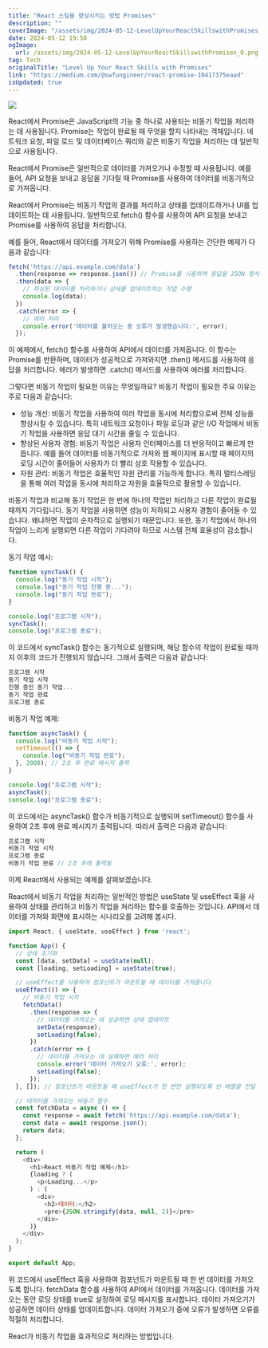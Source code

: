 ```yaml
---
title: "React 스킬을 향상시키는 방법 Promises"
description: ""
coverImage: "/assets/img/2024-05-12-LevelUpYourReactSkillswithPromises_0.png"
date: 2024-05-12 19:50
ogImage: 
  url: /assets/img/2024-05-12-LevelUpYourReactSkillswithPromises_0.png
tag: Tech
originalTitle: "Level Up Your React Skills with Promises"
link: "https://medium.com/@swfungineer/react-promise-19417375eaad"
isUpdated: true
---
```





<img src="/assets/img/2024-05-12-LevelUpYourReactSkillswithPromises_0.png" />

React에서 Promise은 JavaScript의 기능 중 하나로 사용되는 비동기 작업을 처리하는 데 사용됩니다. Promise는 작업이 완료될 때 무엇을 할지 나타내는 객체입니다. 네트워크 요청, 파일 로드 및 데이터베이스 쿼리와 같은 비동기 작업을 처리하는 데 일반적으로 사용됩니다.

React에서 Promise은 일반적으로 데이터를 가져오거나 수정할 때 사용됩니다. 예를 들어, API 요청을 보내고 응답을 기다릴 때 Promise를 사용하여 데이터를 비동기적으로 가져옵니다.

React에서 Promise는 비동기 작업의 결과를 처리하고 상태를 업데이트하거나 UI를 업데이트하는 데 사용됩니다. 일반적으로 fetch() 함수를 사용하여 API 요청을 보내고 Promise를 사용하여 응답을 처리합니다.



예를 들어, React에서 데이터를 가져오기 위해 Promise를 사용하는 간단한 예제가 다음과 같습니다:

```js
fetch('https://api.example.com/data')
  .then(response => response.json()) // Promise를 사용하여 응답을 JSON 형식으로 파싱
  .then(data => {
    // 파싱된 데이터를 처리하거나 상태를 업데이트하는 작업 수행
    console.log(data);
  })
  .catch(error => {
    // 에러 처리
    console.error('데이터를 불러오는 중 오류가 발생했습니다:', error);
  });
```

이 예제에서, fetch() 함수를 사용하여 API에서 데이터를 가져옵니다. 이 함수는 Promise를 반환하며, 데이터가 성공적으로 가져와지면 .then() 메서드를 사용하여 응답을 처리합니다. 에러가 발생하면 .catch() 메서드를 사용하여 에러를 처리합니다.

그렇다면 비동기 작업이 필요한 이유는 무엇일까요? 비동기 작업이 필요한 주요 이유는 주로 다음과 같습니다:



- 성능 개선: 비동기 작업을 사용하여 여러 작업을 동시에 처리함으로써 전체 성능을 향상시킬 수 있습니다. 특히 네트워크 요청이나 파일 로딩과 같은 I/O 작업에서 비동기 작업을 사용하면 응답 대기 시간을 줄일 수 있습니다.
- 향상된 사용자 경험: 비동기 작업은 사용자 인터페이스를 더 반응적이고 빠르게 만듭니다. 예를 들어 데이터를 비동기적으로 가져와 웹 페이지에 표시할 때 페이지의 로딩 시간이 줄어들어 사용자가 더 빨리 상호 작용할 수 있습니다.
- 자원 관리: 비동기 작업은 효율적인 자원 관리를 가능하게 합니다. 특히 멀티스레딩을 통해 여러 작업을 동시에 처리하고 자원을 효율적으로 활용할 수 있습니다.

비동기 작업과 비교해 동기 작업은 한 번에 하나의 작업만 처리하고 다른 작업이 완료될 때까지 기다립니다. 동기 작업을 사용하면 성능이 저하되고 사용자 경험이 줄어들 수 있습니다. 왜냐하면 작업이 순차적으로 실행되기 때문입니다. 또한, 동기 작업에서 하나의 작업이 느리게 실행되면 다른 작업이 기다려야 하므로 시스템 전체 효율성이 감소합니다.

동기 작업 예시:

```js
function syncTask() {
  console.log("동기 작업 시작");
  console.log("동기 작업 진행 중...");
  console.log("동기 작업 완료");
}

console.log("프로그램 시작");
syncTask();
console.log("프로그램 종료");
```



이 코드에서 syncTask() 함수는 동기적으로 실행되며, 해당 함수의 작업이 완료될 때까지 이후의 코드가 진행되지 않습니다. 그래서 출력은 다음과 같습니다:

```js
프로그램 시작
동기 작업 시작
진행 중인 동기 작업...
동기 작업 완료
프로그램 종료
```

비동기 작업 예제:

```js
function asyncTask() {
  console.log("비동기 작업 시작");
  setTimeout(() => {
    console.log("비동기 작업 완료");
  }, 2000); // 2초 후 완료 메시지 출력
}

console.log("프로그램 시작");
asyncTask();
console.log("프로그램 종료");
```



이 코드에서는 asyncTask() 함수가 비동기적으로 실행되며 setTimeout() 함수를 사용하여 2초 후에 완료 메시지가 출력됩니다. 따라서 출력은 다음과 같습니다:

```js
프로그램 시작
비동기 작업 시작
프로그램 종료
비동기 작업 완료 // 2초 후에 출력됨
```

이제 React에서 사용되는 예제를 살펴보겠습니다.

React에서 비동기 작업을 처리하는 일반적인 방법은 useState 및 useEffect 훅을 사용하여 상태를 관리하고 비동기 작업을 처리하는 함수를 호출하는 것입니다. API에서 데이터를 가져와 화면에 표시하는 시나리오를 고려해 봅시다.



```js
import React, { useState, useEffect } from 'react';

function App() {
  // 상태 초기화
  const [data, setData] = useState(null);
  const [loading, setLoading] = useState(true);

  // useEffect를 사용하여 컴포넌트가 마운트될 때 데이터를 가져옵니다
  useEffect(() => {
    // 비동기 작업 시작
    fetchData()
      .then(response => {
        // 데이터를 가져오는 데 성공하면 상태 업데이트
        setData(response);
        setLoading(false);
      })
      .catch(error => {
        // 데이터를 가져오는 데 실패하면 에러 처리
        console.error('데이터 가져오기 오류:', error);
        setLoading(false);
      });
  }, []); // 컴포넌트가 마운트될 때 useEffect가 한 번만 실행되도록 빈 배열을 전달

  // 데이터를 가져오는 비동기 함수
  const fetchData = async () => {
    const response = await fetch('https://api.example.com/data');
    const data = await response.json();
    return data;
  };

  return (
    <div>
      <h1>React 비동기 작업 예제</h1>
      {loading ? (
        <p>Loading...</p>
      ) : (
        <div>
          <h2>데이터:</h2>
          <pre>{JSON.stringify(data, null, 2)}</pre>
        </div>
      )}
    </div>
  );
}

export default App;
```

위 코드에서 useEffect 훅을 사용하여 컴포넌트가 마운트될 때 한 번 데이터를 가져오도록 합니다. fetchData 함수를 사용하여 API에서 데이터를 가져옵니다. 데이터를 가져오는 동안 로딩 상태를 true로 설정하여 로딩 메시지를 표시합니다. 데이터 가져오기가 성공하면 데이터 상태를 업데이트합니다. 데이터 가져오기 중에 오류가 발생하면 오류를 적절히 처리합니다.

React가 비동기 작업을 효과적으로 처리하는 방법입니다.